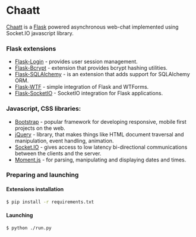 # Chaatt

[Chaatt] is a [Flask] powered asynchronous web-chat implemented using Socket.IO javascript library.
### Flask extensions

* [Flask-Login] - provides user session management.
* [Flask-Bcrypt] - extension that provides bcrypt hashing utilities.
* [Flask-SQLAlchemy] - is an extension that adds support for SQLAlchemy ORM.
* [Flask-WTF] - simple integration of Flask and WTForms.
* [Flask-SocketIO] - SocketIO integration for Flask applications.

### Javascript, CSS libraries:

* [Bootstrap] - popular framework for developing responsive, mobile first projects on the web.
* [jQuery] - library, that makes things like HTML document traversal and manipulation, event handling, animation.
* [Socket.IO] - gives access to low latency bi-directional communications between the clients and the server.
* [Moment.js] - for parsing, manipulating and displaying dates and times.

### Preparing and launching
#### Extensions installation
```sh
$ pip install -r requirements.txt
```
#### Launching
```sh
$ python ./run.py
```

[//]: # (link zone)

[Chaatt]: <http://chaatt.herokuapp.com>
[Flask]: <http://flask.pocoo.org>
[Flask-Login]: <https://flask-login.readthedocs.io/en/latest>
[Flask-Bcrypt]: <https://flask-bcrypt.readthedocs.io>
[Flask-SQLAlchemy]: <flask-sqlalchemy.pocoo.org>
[Flask-WTF]: <https://flask-wtf.readthedocs.io>
[Flask-SocketIO]: <https://flask-socketio.readthedocs.io>
[Bootstrap]: <getbootstrap.com>
[jQuery]: <https://jquery.com>
[Socket.IO]: <https://socket.io>
[Moment.js]: <https://momentjs.com>
